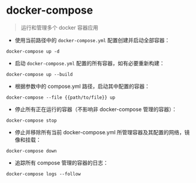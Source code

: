# docker-compose

> 运行和管理多个 docker 容器应用

- 使用当前路径中的 `docker-compose.yml` 配置创建并启动全部容器：

`docker-compose up -d`

- 启动 `docker-compose.yml` 配置的所有容器，如有必要重新构建：

`docker-compose up --build`

- 根据参数中的 compose.yml 路径，启动其中配置的容器：

`docker-compose --file {{path/to/file}} up`

- 停止所有正在运行的容器（不影响非 docker-compose 管理的容器）：

`docker-compose stop`

- 停止并移除所有当前 docker-compose.yml 所管理容器及其配置的网络，镜像和挂载：

`docker-compose down`

- 追踪所有 compose 管理的容器的日志：

`docker-compose logs --follow`

[#]: contributors: ([琳小梁]，[Sellente_Wang]，[Yaphet K])